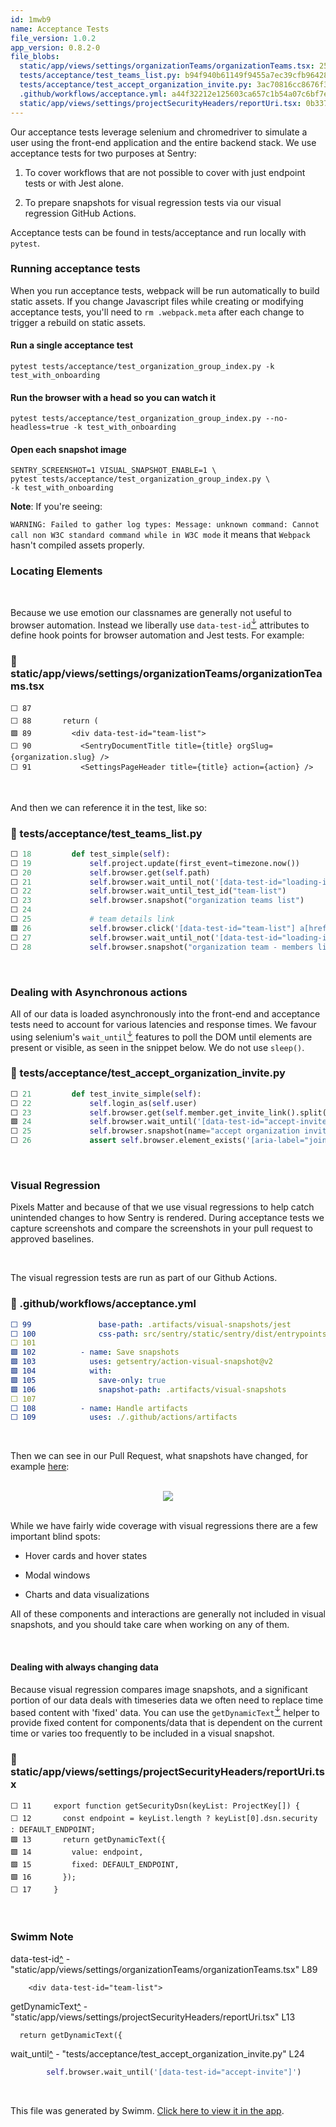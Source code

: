 ```yaml
---
id: 1mwb9
name: Acceptance Tests
file_version: 1.0.2
app_version: 0.8.2-0
file_blobs:
  static/app/views/settings/organizationTeams/organizationTeams.tsx: 258b09184285fcf1ea2cc66cfd863c771a33b9e0
  tests/acceptance/test_teams_list.py: b94f940b61149f9455a7ec39cfb964284a34a75f
  tests/acceptance/test_accept_organization_invite.py: 3ac70816cc8676f387105d6abc3a94a846f4dd8f
  .github/workflows/acceptance.yml: a44f32212e125603ca657c1b54a07c6bf7ed159a
  static/app/views/settings/projectSecurityHeaders/reportUri.tsx: 0b337fbf7e07aed47bc57aab4afba28a40dcb972
---
```


Our acceptance tests leverage selenium and chromedriver to simulate a user using the front-end application and the entire backend stack. We use acceptance tests for two purposes at Sentry:

1.  To cover workflows that are not possible to cover with just endpoint tests or with Jest alone.
    
2.  To prepare snapshots for visual regression tests via our visual regression GitHub Actions.
    

Acceptance tests can be found in tests/acceptance and run locally with `pytest`.

### Running acceptance tests

When you run acceptance tests, webpack will be run automatically to build static assets. If you change Javascript files while creating or modifying acceptance tests, you'll need to `rm .webpack.meta` after each change to trigger a rebuild on static assets.

#### Run a single acceptance test

`pytest tests/acceptance/test_organization_group_index.py -k test_with_onboarding`

#### Run the browser with a head so you can watch it

`pytest tests/acceptance/test_organization_group_index.py --no-headless=true -k test_with_onboarding`

#### Open each snapshot image

```
SENTRY_SCREENSHOT=1 VISUAL_SNAPSHOT_ENABLE=1 \
pytest tests/acceptance/test_organization_group_index.py \
-k test_with_onboarding 
```

**Note**: If you're seeing:

`WARNING: Failed to gather log types: Message: unknown command: Cannot call non W3C standard command while in W3C mode` it means that `Webpack` hasn't compiled assets properly.

### Locating Elements

<br/>

Because we use emotion our classnames are generally not useful to browser automation. Instead we liberally use `data-test-id`[<sup id="Zkj6Ah">↓</sup>](#f-Zkj6Ah) attributes to define hook points for browser automation and Jest tests. For example:
<!-- NOTE-swimm-snippet: the lines below link your snippet to Swimm -->
### 📄 static/app/views/settings/organizationTeams/organizationTeams.tsx
```tsx
⬜ 87     
⬜ 88       return (
🟩 89         <div data-test-id="team-list">
⬜ 90           <SentryDocumentTitle title={title} orgSlug={organization.slug} />
⬜ 91           <SettingsPageHeader title={title} action={action} />
```

<br/>

And then we can reference it in the test, like so:
<!-- NOTE-swimm-snippet: the lines below link your snippet to Swimm -->
### 📄 tests/acceptance/test_teams_list.py
```python
⬜ 18         def test_simple(self):
⬜ 19             self.project.update(first_event=timezone.now())
⬜ 20             self.browser.get(self.path)
⬜ 21             self.browser.wait_until_not('[data-test-id="loading-indicator"]')
⬜ 22             self.browser.wait_until_test_id("team-list")
⬜ 23             self.browser.snapshot("organization teams list")
⬜ 24     
⬜ 25             # team details link
🟩 26             self.browser.click('[data-test-id="team-list"] a[href]:first-child')
⬜ 27             self.browser.wait_until_not('[data-test-id="loading-indicator"]')
⬜ 28             self.browser.snapshot("organization team - members list")
```

<br/>

### Dealing with Asynchronous actions

All of our data is loaded asynchronously into the front-end and acceptance tests need to account for various latencies and response times. We favour using selenium's `wait_until`[<sup id="Z1rVdC8">↓</sup>](#f-Z1rVdC8) features to poll the DOM until elements are present or visible, as seen in the snippet below. We do not use `sleep()`.
<!-- NOTE-swimm-snippet: the lines below link your snippet to Swimm -->
### 📄 tests/acceptance/test_accept_organization_invite.py
```python
⬜ 21         def test_invite_simple(self):
⬜ 22             self.login_as(self.user)
⬜ 23             self.browser.get(self.member.get_invite_link().split("/", 3)[-1])
🟩 24             self.browser.wait_until('[data-test-id="accept-invite"]')
⬜ 25             self.browser.snapshot(name="accept organization invite")
⬜ 26             assert self.browser.element_exists('[aria-label="join-organization"]')
```

<br/>

### Visual Regression

Pixels Matter and because of that we use visual regressions to help catch unintended changes to how Sentry is rendered. During acceptance tests we capture screenshots and compare the screenshots in your pull request to approved baselines.

<br/>

The visual regression tests are run as part of our Github Actions.
<!-- NOTE-swimm-snippet: the lines below link your snippet to Swimm -->
### 📄 .github/workflows/acceptance.yml
```yaml
⬜ 99               base-path: .artifacts/visual-snapshots/jest
⬜ 100              css-path: src/sentry/static/sentry/dist/entrypoints/sentry.css
⬜ 101    
🟩 102          - name: Save snapshots
🟩 103            uses: getsentry/action-visual-snapshot@v2
🟩 104            with:
🟩 105              save-only: true
🟩 106              snapshot-path: .artifacts/visual-snapshots
⬜ 107    
⬜ 108          - name: Handle artifacts
⬜ 109            uses: ./.github/actions/artifacts
```

<br/>

Then we can see in our Pull Request, what snapshots have changed, for example [here](https://github.com/getsentry/sentry/pull/33993/checks?check_run_id=6185913107):

<br/>

<div align="center"><img src="https://firebasestorage.googleapis.com/v0/b/swimmio-content/o/repositories%2FZ2l0aHViJTNBJTNBc2VudHJ5JTNBJTNBc3dpbW1pbw%3D%3D%2Fcf834b49-eda9-4bf9-9e76-23985050243f.png?alt=media&token=224e4d2a-abc7-4e6b-9798-a93a0175ad17" style="width:'100%'"/></div>

<br/>

While we have fairly wide coverage with visual regressions there are a few important blind spots:

*   Hover cards and hover states
    
*   Modal windows
    
*   Charts and data visualizations
    

All of these components and interactions are generally not included in visual snapshots, and you should take care when working on any of them.

<br/>

#### Dealing with always changing data

Because visual regression compares image snapshots, and a significant portion of our data deals with timeseries data we often need to replace time based content with 'fixed' data. You can use the `getDynamicText`[<sup id="Z1hAPrL">↓</sup>](#f-Z1hAPrL) helper to provide fixed content for components/data that is dependent on the current time or varies too frequently to be included in a visual snapshot.
<!-- NOTE-swimm-snippet: the lines below link your snippet to Swimm -->
### 📄 static/app/views/settings/projectSecurityHeaders/reportUri.tsx
```tsx
⬜ 11     export function getSecurityDsn(keyList: ProjectKey[]) {
⬜ 12       const endpoint = keyList.length ? keyList[0].dsn.security : DEFAULT_ENDPOINT;
🟩 13       return getDynamicText({
🟩 14         value: endpoint,
🟩 15         fixed: DEFAULT_ENDPOINT,
🟩 16       });
⬜ 17     }
```

<br/>

<!-- THIS IS AN AUTOGENERATED SECTION. DO NOT EDIT THIS SECTION DIRECTLY -->
### Swimm Note

<span id="f-Zkj6Ah">data-test-id</span>[^](#Zkj6Ah) - "static/app/views/settings/organizationTeams/organizationTeams.tsx" L89
```tsx
    <div data-test-id="team-list">
```

<span id="f-Z1hAPrL">getDynamicText</span>[^](#Z1hAPrL) - "static/app/views/settings/projectSecurityHeaders/reportUri.tsx" L13
```tsx
  return getDynamicText({
```

<span id="f-Z1rVdC8">wait_until</span>[^](#Z1rVdC8) - "tests/acceptance/test_accept_organization_invite.py" L24
```python
        self.browser.wait_until('[data-test-id="accept-invite"]')
```

<br/>

This file was generated by Swimm. [Click here to view it in the app](https://app.swimm.io/repos/Z2l0aHViJTNBJTNBc2VudHJ5JTNBJTNBc3dpbW1pbw==/docs/1mwb9).